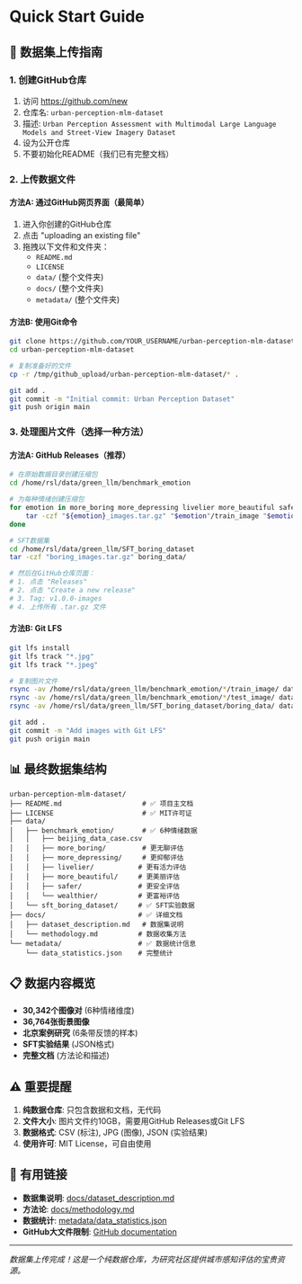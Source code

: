 # Quick Start Guide

## 🚀 数据集上传指南

### 1. 创建GitHub仓库

1. 访问 https://github.com/new
2. 仓库名: `urban-perception-mlm-dataset`
3. 描述: `Urban Perception Assessment with Multimodal Large Language Models and Street-View Imagery Dataset`
4. 设为公开仓库
5. 不要初始化README（我们已有完整文档）

### 2. 上传数据文件

#### 方法A: 通过GitHub网页界面（最简单）
1. 进入你创建的GitHub仓库
2. 点击 "uploading an existing file"
3. 拖拽以下文件和文件夹：
   - `README.md`
   - `LICENSE`
   - `data/` (整个文件夹)
   - `docs/` (整个文件夹)
   - `metadata/` (整个文件夹)

#### 方法B: 使用Git命令
```bash
git clone https://github.com/YOUR_USERNAME/urban-perception-mlm-dataset.git
cd urban-perception-mlm-dataset

# 复制准备好的文件
cp -r /tmp/github_upload/urban-perception-mlm-dataset/* .

git add .
git commit -m "Initial commit: Urban Perception Dataset"
git push origin main
```

### 3. 处理图片文件（选择一种方法）

#### 方法A: GitHub Releases（推荐）
```bash
# 在原始数据目录创建压缩包
cd /home/rsl/data/green_llm/benchmark_emotion

# 为每种情绪创建压缩包
for emotion in more_boring more_depressing livelier more_beautiful safer wealthier; do
    tar -czf "${emotion}_images.tar.gz" "$emotion"/train_image "$emotion"/test_image
done

# SFT数据集
cd /home/rsl/data/green_llm/SFT_boring_dataset
tar -czf "boring_images.tar.gz" boring_data/

# 然后在GitHub仓库页面：
# 1. 点击 "Releases"
# 2. 点击 "Create a new release"
# 3. Tag: v1.0.0-images
# 4. 上传所有 .tar.gz 文件
```

#### 方法B: Git LFS
```bash
git lfs install
git lfs track "*.jpg"
git lfs track "*.jpeg"

# 复制图片文件
rsync -av /home/rsl/data/green_llm/benchmark_emotion/*/train_image/ data/benchmark_emotion/
rsync -av /home/rsl/data/green_llm/benchmark_emotion/*/test_image/ data/benchmark_emotion/
rsync -av /home/rsl/data/green_llm/SFT_boring_dataset/boring_data/ data/sft_boring_dataset/boring_data/

git add .
git commit -m "Add images with Git LFS"
git push origin main
```

## 📊 最终数据集结构

```
urban-perception-mlm-dataset/
├── README.md                    # ✅ 项目主文档
├── LICENSE                      # ✅ MIT许可证
├── data/
│   ├── benchmark_emotion/       # ✅ 6种情绪数据
│   │   ├── beijing_data_case.csv
│   │   ├── more_boring/         # 更无聊评估
│   │   ├── more_depressing/     # 更抑郁评估
│   │   ├── livelier/           # 更有活力评估
│   │   ├── more_beautiful/     # 更美丽评估
│   │   ├── safer/              # 更安全评估
│   │   └── wealthier/          # 更富裕评估
│   └── sft_boring_dataset/     # ✅ SFT实验数据
├── docs/                       # ✅ 详细文档
│   ├── dataset_description.md   # 数据集说明
│   └── methodology.md          # 数据收集方法
└── metadata/                   # ✅ 数据统计信息
    └── data_statistics.json    # 完整统计
```

## 📋 数据内容概览

- **30,342个图像对** (6种情绪维度)
- **36,764张街景图像**
- **北京案例研究** (6条带反馈的样本)
- **SFT实验结果** (JSON格式)
- **完整文档** (方法论和描述)

## ⚠️ 重要提醒

1. **纯数据仓库**: 只包含数据和文档，无代码
2. **文件大小**: 图片文件约10GB，需要用GitHub Releases或Git LFS
3. **数据格式**: CSV (标注), JPG (图像), JSON (实验结果)
4. **使用许可**: MIT License，可自由使用

## 🔗 有用链接

- **数据集说明**: [docs/dataset_description.md](docs/dataset_description.md)
- **方法论**: [docs/methodology.md](docs/methodology.md)
- **数据统计**: [metadata/data_statistics.json](metadata/data_statistics.json)
- **GitHub大文件限制**: [GitHub documentation](https://docs.github.com/en/repositories/working-with-files/managing-large-files)

---

*数据集上传完成！这是一个纯数据仓库，为研究社区提供城市感知评估的宝贵资源。*